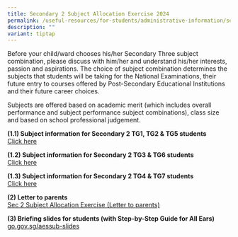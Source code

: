 ```yaml
---
title: Secondary 2 Subject Allocation Exercise 2024
permalink: /useful-resources/for-students/administrative-information/sec-2-subject-allocation-exercise-2024/
description: ""
variant: tiptap
---
```

Before your child/ward chooses his/her Secondary Three subject combination, please discuss with him/her and understand his/her interests, passion and aspirations. The choice of subject combination determines the subjects that students will be taking for the National Examinations, their future entry to courses offered by Post-Secondary Educational Institutions and their future career choices.

  

Subjects are offered based on academic merit (which includes overall performance and subject performance subject combinations), class size and based on school professional judgement.

  
**(1.1) Subject information for Secondary 2 TG1, TG2 &amp; TG5 students** <br>
[Click here](https://drive.google.com/drive/folders/15edII_ZkW-UiBP0c5vWSfsPbeQgSZjwr?usp=drive_link)

**(1.2) Subject information for Secondary 2 TG3 &amp; TG6 students** <br>
[Click here](https://drive.google.com/drive/folders/1ibWKzBgIubPPIMjU-nAOUqBVQbRm2k3T?usp=drive_link)

**(1.3) Subject information for Secondary 2 TG4 &amp; TG7 students**<br>
[Click here](https://drive.google.com/drive/folders/1vITgGpxdDuzKqY0LOckzbhke6wwiy64G?usp=drive_link)

  
**(2) Letter to parents**  
[Sec 2 Subject Allocation Exercise (Letter to parents)](/files/sec%202%20subject%20allocation%20exercise%20(letter%20to%20parents).pdf)
  
**(3) Briefing slides for students (with Step-by-Step Guide for All Ears)**  
[go.gov.sg/aessub-slides](https://go.gov.sg/aessub-slides)